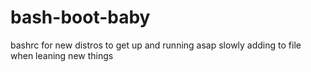 # bash-boot-baby
bashrc for new distros to get up and running asap
slowly adding to file when leaning new things
